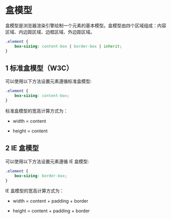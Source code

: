 # 盒模型

盒模型是浏览器渲染引擎绘制一个元素的基本模型。盒模型由四个区域组成：内容区域、内边距区域、边框区域、外边距区域。

```css
.element {
    box-sizing: content-box | border-box | inherit;
}
```

## 1 标准盒模型（W3C）

可以使用以下方法设置元素遵循标准盒模型:

```css
.element {
    box-sizing: content-box;
} 
```

标准盒模型的宽高计算方式为：

- width  = content 

- height = content 
 
## 2 IE 盒模型 

可以使用以下方法设置元素遵循 IE 盒模型: 

```css 
.element {
    box-sizing: border-box;
}
```

IE 盒模型的宽高计算方式为：

- width  = content + padding + border

- height = content + padding + border 